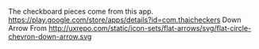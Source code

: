 The checkboard pieces come from this app. https://play.google.com/store/apps/details?id=com.thaicheckers
Down Arrow From http://uxrepo.com/static/icon-sets/flat-arrows/svg/flat-circle-chevron-down-arrow.svg
